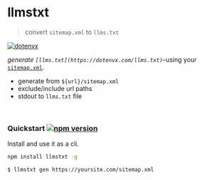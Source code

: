 # llmstxt

> convert `sitemap.xml` to `llms.txt`

[![dotenvx](https://dotenvx.com/better-banner.png)](https://dotenvx.com)

*generate `[llms.txt](https://dotenvx.com/llms.txt)`*–using your [`sitemap.xml`](https://dotenvx.com/sitemap.xml).

* generate from `${url}/sitemap.xml`
* exclude/include url paths
* stdout to `llms.txt` file

&nbsp;


### Quickstart [![npm version](https://img.shields.io/npm/v/motdotla/llmstxt.svg)](https://www.npmjs.com/package/motdotla/llmstxt)

Install and use it as a cli.

```sh
npm install llmstxt -g
```
```sh
$ llmstxt gen https://yoursite.com/sitemap.xml
```

&nbsp;
